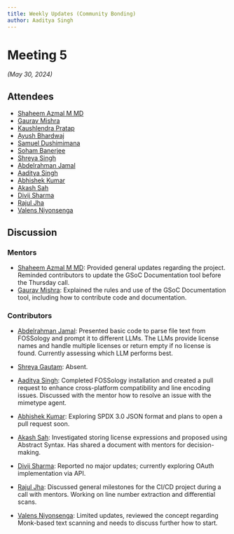```yaml
---
title: Weekly Updates (Community Bonding)
author: Aaditya Singh
---
```

<!--
SPDX-License-Identifier: CC-BY-SA-4.0
SPDX-FileCopyrightText: 2024 Aaditya Singh <singh.aaditya889@gmail.com>
-->

# Meeting 5

*(May 30, 2024)*

## Attendees

- [Shaheem Azmal M MD](https://github.com/shaheemazmalmmd)
- [Gaurav Mishra](https://github.com/GMishx)
- [Kaushlendra Pratap](https://github.com/Kaushl2208)
- [Ayush Bhardwaj](https://github.com/hastagAB)
- [Samuel Dushimimana](https://github.com/dushimsam)
- [Soham Banerjee](https://github.com/soham4abc)
- [Shreya Singh](https://github.com/SinghShreya05)
- [Abdelrahman Jamal](https://github.com/Hero2323)
- [Aaditya Singh](https://github.com/Aaditya-Singh78)
- [Abhishek Kumar](https://github.com/abhi-kumar17871)
- [Akash Sah](https://github.com/Akashsah2003)
- [Divij Sharma](https://github.com/dvjsharma)
- [Rajul Jha](https://github.com/rajuljha)
- [Valens Niyonsenga](https://github.com/valens200)

## Discussion

### Mentors

- [Shaheem Azmal M MD](https://github.com/shaheemazmalmmd): Provided general updates regarding the project. Reminded contributors to update the GSoC Documentation tool before the Thursday call.
- [Gaurav Mishra](https://github.com/GMishx): Explained the rules and use of the GSoC Documentation tool, including how to contribute code and documentation.

### Contributors

- [Abdelrahman Jamal](https://github.com/Hero2323): Presented basic code to parse file text from FOSSology and prompt it to different LLMs. The LLMs provide license names and handle multiple licenses or return empty if no license is found. Currently assessing which LLM performs best.

- [Shreya Gautam](https://github.com/ShreyaGautamm): Absent.

- [Aaditya Singh](https://github.com/Aaditya-Singh78): Completed FOSSology installation and created a pull request to enhance cross-platform compatibility and line encoding issues. Discussed with the mentor how to resolve an issue with the mimetype agent.

- [Abhishek Kumar](https://github.com/abhi-kumar17871): Exploring SPDX 3.0 JSON format and plans to open a pull request soon.

- [Akash Sah](https://github.com/Akashsah2003): Investigated storing license expressions and proposed using Abstract Syntax. Has shared a document with mentors for decision-making.

- [Divij Sharma](https://github.com/dvjsharma): Reported no major updates; currently exploring OAuth implementation via API.

- [Rajul Jha](https://github.com/rajuljha): Discussed general milestones for the CI/CD project during a call with mentors. Working on line number extraction and differential scans.

- [Valens Niyonsenga](https://github.com/valens200): Limited updates, reviewed the concept regarding Monk-based text scanning and needs to discuss further how to start.
